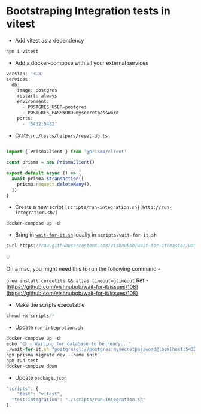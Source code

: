 # Bootstraping Integration tests in vitest

*   Add vitest as a dependency

```javascript
npm i vitest
```

*   Add a docker-compose with all your external services

```javascript
version: '3.8'
services:
  db:
    image: postgres
    restart: always
    environment:
      - POSTGRES_USER=postgres
      - POSTGRES_PASSWORD=mysecretpassword
    ports:
      - '5432:5432'
```

*   Crate `src/tests/helpers/reset-db.ts`

```javascript

import { PrismaClient } from '@prisma/client'

const prisma = new PrismaClient()

export default async () => {
  await prisma.$transaction([
    prisma.request.deleteMany(),
  ])
}
```

*   Create a new script `[scripts/run-integration.sh](http://run-integration.sh/)`

```javascript
docker-compose up -d
```

*   Bring in [`wait-for-it.sh`](http://wait-for-it.sh) locally in `scripts/wait-for-it.sh`

```javascript
curl https://raw.githubusercontent.com/vishnubob/wait-for-it/master/wait-for-it.sh -o scripts/wait-for-it.sh
```

💡

On a mac, you might need this to run the following command -

`brew install coreutils && alias timeout=gtimeout` Ref - [https://github.com/vishnubob/wait-for-it/issues/108](https://github.com/vishnubob/wait-for-it/issues/108)

*   Make the scripts executable

```javascript
chmod +x scripts/*
```

*   Update `run-integration.sh`

```javascript
docker-compose up -d
echo '🟡 - Waiting for database to be ready...'
./wait-for-it.sh "postgresql://postgres:mysecretpassword@localhost:5432/postgres" -- echo '🟢 - Database is ready!'
npx prisma migrate dev --name init
npm run test
docker-compose down
```

*   Update `package.json`

```javascript
"scripts": {
	"test": "vitest",
  "test:integration": "./scripts/run-integration.sh"
},
```